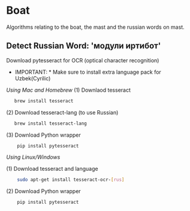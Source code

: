# Boat

Algorithms relating to the boat, the mast and the russian words on mast.

## Detect Russian Word: 'модули иртибот'

Download pytesseract for OCR (optical character recognition)

* IMPORTANT: * Make sure to install extra language pack for Uzbek(Cyrilic)

*Using Mac and Homebrew*
(1) Downlaod tesseract

```bash
   brew install tesseract
```

(2) Download tesseract-lang (to use Russian)

```bash
   brew install tesseract-lang
```

(3) Download Python wrapper

```bash
    pip install pytesseract
```

*Using Linux/Windows*

(1) Download tesseract and language

```bash
    sudo apt-get install tesseract-ocr-[rus]
```

(2) Download Python wrapper
```bash
    pip install pytesseract
```
